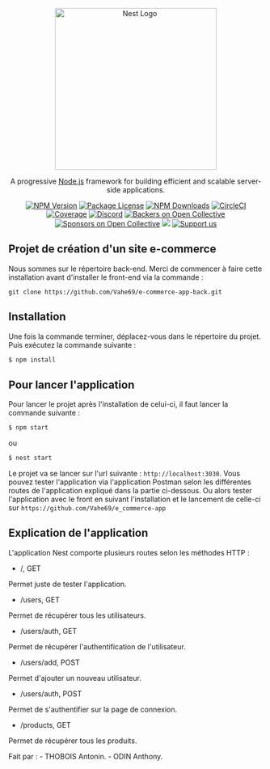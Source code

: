 <p align="center">
  <a href="http://nestjs.com/" target="blank"><img src="https://nestjs.com/img/logo_text.svg" width="320" alt="Nest Logo" /></a>
</p>

[circleci-image]: https://img.shields.io/circleci/build/github/nestjs/nest/master?token=abc123def456
[circleci-url]: https://circleci.com/gh/nestjs/nest

  <p align="center">A progressive <a href="http://nodejs.org" target="_blank">Node.js</a> framework for building efficient and scalable server-side applications.</p>
    <p align="center">
<a href="https://www.npmjs.com/~nestjscore" target="_blank"><img src="https://img.shields.io/npm/v/@nestjs/core.svg" alt="NPM Version" /></a>
<a href="https://www.npmjs.com/~nestjscore" target="_blank"><img src="https://img.shields.io/npm/l/@nestjs/core.svg" alt="Package License" /></a>
<a href="https://www.npmjs.com/~nestjscore" target="_blank"><img src="https://img.shields.io/npm/dm/@nestjs/common.svg" alt="NPM Downloads" /></a>
<a href="https://circleci.com/gh/nestjs/nest" target="_blank"><img src="https://img.shields.io/circleci/build/github/nestjs/nest/master" alt="CircleCI" /></a>
<a href="https://coveralls.io/github/nestjs/nest?branch=master" target="_blank"><img src="https://coveralls.io/repos/github/nestjs/nest/badge.svg?branch=master#9" alt="Coverage" /></a>
<a href="https://discord.gg/G7Qnnhy" target="_blank"><img src="https://img.shields.io/badge/discord-online-brightgreen.svg" alt="Discord"/></a>
<a href="https://opencollective.com/nest#backer" target="_blank"><img src="https://opencollective.com/nest/backers/badge.svg" alt="Backers on Open Collective" /></a>
<a href="https://opencollective.com/nest#sponsor" target="_blank"><img src="https://opencollective.com/nest/sponsors/badge.svg" alt="Sponsors on Open Collective" /></a>
  <a href="https://paypal.me/kamilmysliwiec" target="_blank"><img src="https://img.shields.io/badge/Donate-PayPal-ff3f59.svg"/></a>
    <a href="https://opencollective.com/nest#sponsor"  target="_blank"><img src="https://img.shields.io/badge/Support%20us-Open%20Collective-41B883.svg" alt="Support us"></a>
</p>
  <!--[![Backers on Open Collective](https://opencollective.com/nest/backers/badge.svg)](https://opencollective.com/nest#backer)
  [![Sponsors on Open Collective](https://opencollective.com/nest/sponsors/badge.svg)](https://opencollective.com/nest#sponsor)-->

## Projet de création d'un site e-commerce

Nous sommes sur le répertoire back-end. 
Merci de commencer à faire cette installation avant d'installer le front-end via la commande :

```git clone https://github.com/Vahe69/e-commerce-app-back.git```

## Installation

Une fois la commande terminer, déplacez-vous dans le répertoire du projet. Puis exécutez la commande suivante : 

```bash
$ npm install
```

## Pour lancer l'application

Pour lancer le projet après l'installation de celui-ci, il faut lancer la commande suivante :

```bash
$ npm start
```
ou
```bash
$ nest start
```
Le projet va se lancer sur l'url suivante : ```http://localhost:3030```. Vous pouvez tester l'application via l'application Postman selon les différentes routes de l'application expliqué dans la partie ci-dessous. Ou alors tester l'application avec le front en suivant l'installation et le lancement de celle-ci sur ```https://github.com/Vahe69/e_commerce-app```


## Explication de l'application

L'application Nest comporte plusieurs routes selon les méthodes HTTP : 

- /, GET

Permet juste de tester l'application.

- /users, GET

Permet de récupérer tous les utilisateurs.

- /users/auth, GET

Permet de récupérer l'authentification de l'utilisateur.

- /users/add, POST

Permet d'ajouter un nouveau utilisateur.

- /users/auth, POST

Permet de s'authentifier sur la page de connexion.

- /products, GET

Permet de récupérer tous les produits.


Fait par : - THOBOIS Antonin. - ODIN Anthony.